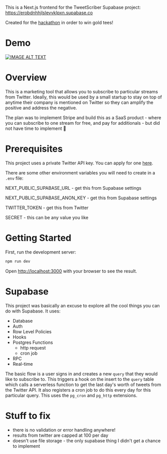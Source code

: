 This is a Next.js frontend for the TweetScriber Supabase project: https://erobdnhhjlslevvklpxn.supabase.co

Created for the [hackathon](https://supabase.io/blog/2021/07/30/1-the-supabase-hackathon) in order to win gold tees!

# Demo

[![IMAGE ALT TEXT](http://img.youtube.com/vi/c0kHX1UIojs/0.jpg)](http://www.youtube.com/watch?v=c0kHX1UIojs "Supabase Hackathon Project - TweetScriber")

# Overview

This is a marketing tool that allows you to subscribe to particular streams from Twitter. Ideally, this would be used by a small startup to stay on top of anytime their company is mentioned on Twitter so they can amplify the positive and address the negative.

The plan was to implement Stripe and build this as a SaaS product - where you can subscribe to one stream for free, and pay for additionals - but did not have time to implement 🙁

# Prerequisites

This project uses a private Twitter API key. You can apply for one [here](https://developer.twitter.com/en/apply-for-access).

There are some other environment variables you will need to create in a `.env` file:

NEXT_PUBLIC_SUPABASE_URL - get this from Supabase settings

NEXT_PUBLIC_SUPABASE_ANON_KEY - get this from Supabase settings

TWITTER_TOKEN - get this from Twitter

SECRET - this can be any value you like

# Getting Started

First, run the development server:

```bash
npm run dev
```

Open [http://localhost:3000](http://localhost:3000) with your browser to see the result.

# Supabase

This project was basically an excuse to explore all the cool things you can do with Supabase. It uses:

- Database
- Auth
- Row Level Policies
- Hooks
- Postgres Functions
  - http request
  - cron job
- RPC
- Real-time

The basic flow is a user signs in and creates a new `query` that they would like to subscribe to. This triggers a hook on the insert to the `query` table which calls a serverless function to get the last day's worth of tweets from the Twitter API. It also registers a cron job to do this every day for this particular query. This uses the `pg_cron` and `pg_http` extensions.

# Stuff to fix

- there is no validation or error handling anywhere!
- results from twitter are capped at 100 per day
- doesn't use file storage - the only supabase thing I didn't get a chance to implement
